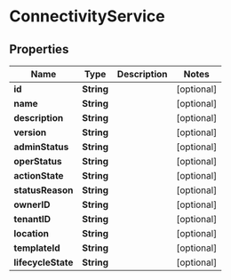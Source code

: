 
# ConnectivityService

## Properties
Name | Type | Description | Notes
------------ | ------------- | ------------- | -------------
**id** | **String** |  |  [optional]
**name** | **String** |  |  [optional]
**description** | **String** |  |  [optional]
**version** | **String** |  |  [optional]
**adminStatus** | **String** |  |  [optional]
**operStatus** | **String** |  |  [optional]
**actionState** | **String** |  |  [optional]
**statusReason** | **String** |  |  [optional]
**ownerID** | **String** |  |  [optional]
**tenantID** | **String** |  |  [optional]
**location** | **String** |  |  [optional]
**templateId** | **String** |  |  [optional]
**lifecycleState** | **String** |  |  [optional]



